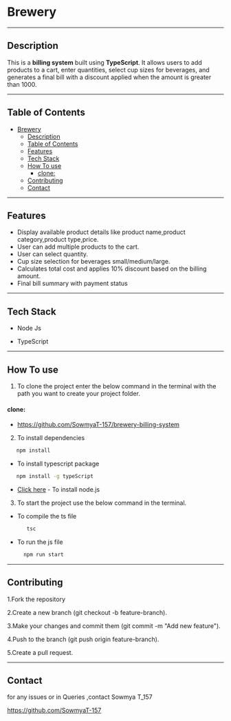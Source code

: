 # Brewery

---

## Description 
This is a **billing system** built using **TypeScript**. It allows users to add products to a cart, enter quantities, select cup sizes for beverages, and generates a final bill with a discount applied when the amount is greater than 1000.

---
##  Table of Contents

- [Brewery](#brewery)
  - [Description](#description)
  - [Table of Contents](#table-of-contents)
  - [Features](#features)
  - [Tech Stack](#tech-stack)
  - [How To use](#how-to-use)
      - [clone:](#clone)
  - [Contributing](#contributing)
  - [Contact](#contact)

---

##  Features


- Display available product details like product name,product category,product type,price.
- User can add multiple products to the cart.
- User can select quantity.
- Cup size selection for beverages small/medium/large.
- Calculates total cost and applies 10% discount based on the billing amount.
- Final bill summary with payment status

---

##  Tech Stack

- Node Js

- TypeScript
 

---
## How To use

1. To clone the project enter the below command in the terminal with the path you want to create your project folder.

#### clone:
   - https://github.com/SowmyaT-157/brewery-billing-system
2. To install dependencies 
 ```bash
    npm install
 ```
- To install typescript package
 ```bash
    npm install -g typeScript
```

- [Click here](https://nodejs.org/en) - To install node.js

3. To start the project use the below command in the terminal.
  * To compile the ts file
    ```bash
       tsc
       ```
  * To run the js file
    ```bash
      npm run start
      ```

---
## Contributing
1.Fork the repository

2.Create a new branch (git checkout -b feature-branch).

3.Make your changes and commit them (git commit -m "Add new feature").

4.Push to the branch (git push origin feature-branch).

5.Create a pull request.

---
## Contact

for any issues or in Queries ,contact Sowmya T_157

   https://github.com/SowmyaT-157
      




